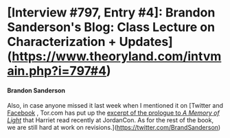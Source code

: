 # [Interview #797, Entry #4]: Brandon Sanderson's Blog: Class Lecture on Characterization + Updates](https://www.theoryland.com/intvmain.php?i=797#4)

#### Brandon Sanderson

Also, in case anyone missed it last week when I mentioned it on
[Twitter and
[Facebook](https://www.facebook.com/BrandonSandrson)
, Tor.com has put up the
[excerpt of the prologue to
*A Memory of Light*](http://www.tor.com/stories/2012/04/a-memory-of-light-prologue-excerpt)
that Harriet read recently at JordanCon. As for the rest of the book, we are still hard at work on revisions.](https://twitter.com/BrandSanderson)

